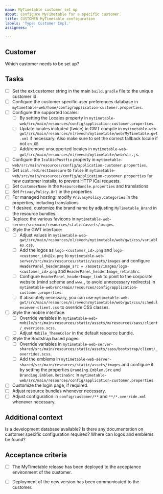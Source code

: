 ```yaml
---
name: MyTimetable customer set up
about: Configure MyTimetable for a specific customer.
title: CUSTOMER MyTimetable configuration
labels: 'Type: Customer Impl.'
assignees: ''

---
```


## Customer

Which customer needs to be set up?

## Tasks

- [ ] Set the ext.customer string in the main `build.gradle` file to the unique customer id.
- [ ] Configure the customer specific user preferences database in `mytimetable-web/home/config/application-customer.properties`.
- [ ] Configure the supported locales:
    - [ ] By setting the Locales property in `mytimetable-web/src/main/resources/config/application-customer.properties`.
    - [ ] Update locales included (twice) in GWT compile in `mytimetable-web-gwt/src/main/resources/nl/eveoh/mytimetable/web/MyTimetable.gwt.xml` if necessary. Also make sure to set the correct fallback locale if not `en_GB`.
    - [ ] Add/remove unsupported locales in `mytimetable-web-gwt/src/main/resources/nl/eveoh/mytimetable/web/str.js`.
- [ ] Configure the `IcalUidPostfix` property in `mytimetable-web/src/main/resources/config/application-customer.properties`.
- [ ] Set `ical.redirectInsecure` to `false` in `mytimetable-web/src/main/resources/config/application-customer.properties` for new customer installs, to prevent HTTP iCal requests.
- [ ] Set `CustomerName` in the `ResourceBundle.properties` and translations
- [ ] Set `PrivacyPolicy.Url` in the properties
- [ ] For managed hosting: modify `PrivacyPolicy.Categories` in the properties, including translations
- [ ] If desired, customize the brand name by adjusting `MyTimetable_Brand` in the resource bundles.
- [ ] Replace the various favicons in `mytimetable-web-server/src/main/resources/static/assets/images`.
- [ ] Style the GWT interface:
    - [ ] Adjust values in `mytimetable-web-gwt/src/main/resources/nl/eveoh/mytimetable/web/gwt/css/variables.css`.
    - [ ] Add the logos as `logo-<customer_id>.png` and `logo-<customer_id>@2x.png` to `mytimetable-web-server/src/main/resources/static/assets/images` and configure `HeaderPanel_headerImage_src = /assets/images/logo-<customer_id>.png` and `HeaderPanel_headerImage_retinaSrc`.
    - [ ] Configure `HeaderPanel_headerImage_link` to point to the corporate website (mind scheme and `www.`, to avoid unnecessary redirects) in `mytimetable-web/src/main/resources/config/application-customer.properties`.
    - [ ] If absolutely necessary, you can use `mytimetable-web-gwt/src/main/resources/nl/eveoh/mytimetable/web/gwt/css/scheduleviewer-client.css` to override CSS classes.
- [ ] Style the mobile interface:
    - [ ] Override variables in `mytimetable-web-mobile/src/main/resources/static/assets/m/resources/sass/client/_overrides.scss`.
    - [ ] Adjust `Mobile_ThemeColor` in the default resource bundle.
- [ ] Style the Bootstrap based pages:
    - [ ] Override variables in `mytimetable-web-server-shared/src/main/resources/static/assets/sass/bootstrap/client/_overrides.scss`.
    - [ ] Add the emblems in `mytimetable-web-server-shared/src/main/resources/static/assets/images` and configure it by setting the properties `Branding.Emblem.Src` and `Branding.Emblem.RetinaSrc` in `mytimetable-web/src/main/resources/config/application-customer.properties`.
- [ ] Customize the login page, if required.
- [ ] Adjust resource bundles whenever necessary.
- [ ] Adjust configuration in `config/customer/**` and `**/*.override.xml` whenever necessary.

## Additional context

Is a development database available? Is there any documentation on customer specific configuration required? Where can logos and emblems be found?

## Acceptance criteria

- [ ] The MyTimetable release has been deployed to the acceptance environment of the customer.
- [ ] Deployment of the new version has been communicated to the customer.


